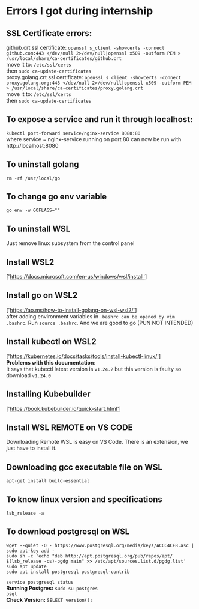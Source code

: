 # Errors I got during internship  

## SSL Certificate errors:  
  github.crt ssl certificate: `openssl s_client -showcerts -connect github.com:443 </dev/null 2>/dev/null|openssl x509 -outform PEM > /usr/local/share/ca-certificates/github.crt`  
  move it to: `/etc/ssl/certs`  
  then `sudo ca-update-certificates`  
  proxy.golang.crt ssl certificate: `openssl s_client -showcerts -connect proxy.golang.org:443 </dev/null 2>/dev/null|openssl x509 -outform PEM > /usr/local/share/ca-certificates/proxy.golang.crt`  
  move it to: `/etc/ssl/certs`  
  then `sudo ca-update-certificates`  
 
## To expose a service and run it through localhost:
  `kubectl port-forward service/nginx-service 8080:80`  
  where service = nginx-service running on port 80 can now be run with http://localhost:8080

## To uninstall golang
  `rm -rf /usr/local/go`
 
## To change go env variable
  `go env -w GOFLAGS=""`
  
## To uninstall WSL  
Just remove linux subsystem from the control panel  

## Install WSL2  
['https://docs.microsoft.com/en-us/windows/wsl/install']  

## Install go on WSL2  
['https://ao.ms/how-to-install-golang-on-wsl-wsl2/']  
after adding environment variables in `.bashrc can be opened by vim .bashrc`. Run `source .bashrc`. And we are good to go (PUN NOT INTENDED) 

## Install kubectl on WSL2  
['https://kubernetes.io/docs/tasks/tools/install-kubectl-linux/']  
**Problems with this documentation**:  
It says that kubectl latest version is `v1.24.2` but this version is faulty so download `v1.24.0`    

## Installing Kubebuilder
['https://book.kubebuilder.io/quick-start.html']  

## Install WSL REMOTE on VS CODE  
Downloading Remote WSL is easy on VS Code. There is an extension, we just have to install it.  

##  Downloading gcc executable file on WSL  
`apt-get install build-essential`  

## To know linux version and specifications  
`lsb_release -a`  

## To download postgresql on WSL  
`wget --quiet -O - https://www.postgresql.org/media/keys/ACCC4CF8.asc | sudo apt-key add -`  
`sudo sh -c 'echo "deb http://apt.postgresql.org/pub/repos/apt/ $(lsb_release -cs)-pgdg main" >> /etc/apt/sources.list.d/pgdg.list'`  
`sudo apt update`  
`sudo apt install postgresql postgresql-contrib`  

`service postgresql status`  
**Running Postgres:** `sudo su postgres`  
`psql`  
**Check Version:** `SELECT version();`  


